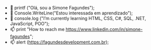 - 👋 printf ("Olá, sou a Simone Fagundes");
- 👀  Console.WriteLine("Estou interessada em aprendizado"); 
- 🌱 console.log ("I’m currently learning  HTML, CSS, C#, SQL, .NET, JavaScript, POO");
- 📫  print "How to reach me https://www.linkedin.com/in/simone-fagundes";
- 📫  alert (https://fagundesdevelopment.com.br);
<!---
simonefagundes/simonefagundes is a ✨ special ✨ repository because its `README.md` (this file) appears on your GitHub profile.
You can click the Preview link to take a look at your changes.
--->

